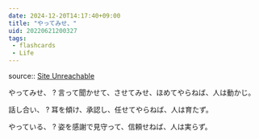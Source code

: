 ```yaml
---
date: 2024-12-20T14:17:40+09:00
title: "やってみせ、"
uid: 20220621200327
tags:
 - flashcards
 - Life
---
```


source:: [Site Unreachable](https://ferret-plus.com/2622)

やってみせ、
?
言って聞かせて、させてみせ、ほめてやらねば、人は動かじ。
<!--SR:!2022-08-05,12,270-->

話し合い、
?
耳を傾け、承認し、任せてやらねば、人は育たず。
<!--SR:!2022-07-25,16,232-->

やっている、
?
姿を感謝で見守って、信頼せねば、人は実らず。
<!--SR:!2022-08-10,29,252-->